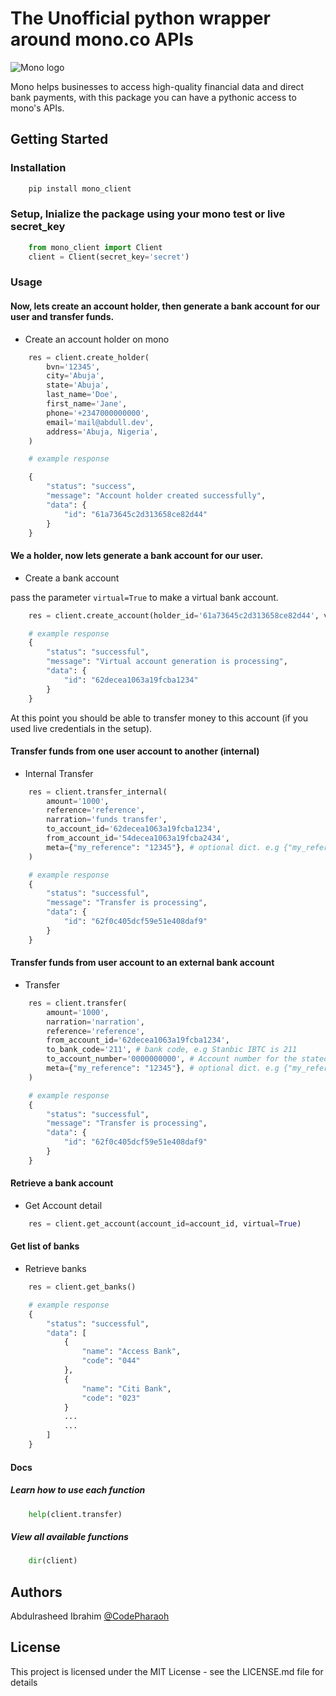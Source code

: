 # The Unofficial python wrapper around mono.co APIs

![Mono logo](https://raw.githubusercontent.com/Abdoulrasheed/mono_client/main/logo.png?raw=true "Logo")

Mono helps businesses to access high-quality financial data and direct bank payments, with this package you can have a pythonic access to mono's APIs.

## Getting Started

### Installation

```bash
    pip install mono_client
```

### Setup, Inialize the package using your mono test or live secret_key

```python
    from mono_client import Client
    client = Client(secret_key='secret')
```

### Usage

#### Now, lets create an account holder, then generate a bank account for our user and transfer funds.

- Create an account holder on mono

```python
    res = client.create_holder(
        bvn='12345',
        city='Abuja',
        state='Abuja',
        last_name='Doe',
        first_name='Jane',
        phone='+2347000000000',
        email='mail@abdull.dev',
        address='Abuja, Nigeria',
    )

    # example response

    {
        "status": "success",
        "message": "Account holder created successfully",
        "data": {
            "id": "61a73645c2d313658ce82d44"
        }
    }
```

#### We a holder, now lets generate a bank account for our user.

- Create a bank account

pass the parameter `virtual=True` to make a virtual bank account.

```python
    res = client.create_account(holder_id='61a73645c2d313658ce82d44', virtual=True)

    # example response
    {
        "status": "successful",
        "message": "Virtual account generation is processing",
        "data": {
            "id": "62decea1063a19fcba1234"
        }
    }
```

At this point you should be able to transfer money to this account (if you used live credentials in the setup).

#### Transfer funds from one user account to another (internal)

- Internal Transfer

```python
    res = client.transfer_internal(
        amount='1000',
        reference='reference',
        narration='funds transfer',
        to_account_id='62decea1063a19fcba1234',
        from_account_id='54decea1063a19fcba2434',
        meta={"my_reference": "12345"}, # optional dict. e.g {"my_reference": "12345"}
    )

    # example response
    {
        "status": "successful",
        "message": "Transfer is processing",
        "data": {
            "id": "62f0c405dcf59e51e408daf9"
        }
    }
```

#### Transfer funds from user account to an external bank account

- Transfer

```python
    res = client.transfer(
        amount='1000',
        narration='narration',
        reference='reference',
        from_account_id='62decea1063a19fcba1234',
        to_bank_code='211', # bank code, e.g Stanbic IBTC is 211
        to_account_number='0000000000', # Account number for the stated bank_code
        meta={"my_reference": "12345"}, # optional dict. e.g {"my_reference": "12345"}
    )

    # example response
    {
        "status": "successful",
        "message": "Transfer is processing",
        "data": {
            "id": "62f0c405dcf59e51e408daf9"
        }
    }
```

#### Retrieve a bank account

- Get Account detail

```python
    res = client.get_account(account_id=account_id, virtual=True)
```

#### Get list of banks

- Retrieve banks

```python
    res = client.get_banks()

    # example response
    {
        "status": "successful",
        "data": [
            {
                "name": "Access Bank",
                "code": "044"
            },
            {
                "name": "Citi Bank",
                "code": "023"
            }
            ...
            ...
        ]
    }
```

#### Docs

##### Learn how to use each function

```python
    help(client.transfer)
```

##### View all available functions

```python
    dir(client)
```

## Authors

Abdulrasheed Ibrahim
[@CodePharaoh](https://twitter.com/Aiibrahim3)

## License

This project is licensed under the MIT License - see the LICENSE.md file for details
